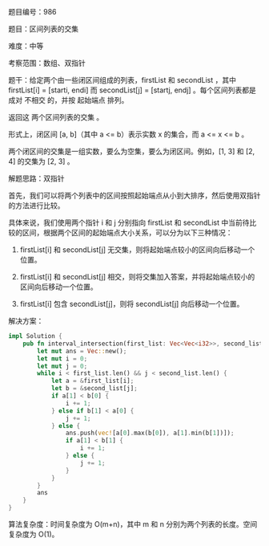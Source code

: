 题目编号：986

题目：区间列表的交集

难度：中等

考察范围：数组、双指针

题干：给定两个由一些闭区间组成的列表，firstList 和 secondList ，其中 firstList[i] = [starti, endi] 而 secondList[j] = [startj, endj] 。每个区间列表都是成对 不相交 的，并按 起始端点 排列。

返回这 两个区间列表的交集 。

形式上，闭区间 [a, b]（其中 a <= b）表示实数 x 的集合，而 a <= x <= b 。

两个闭区间的交集是一组实数，要么为空集，要么为闭区间。例如，[1, 3] 和 [2, 4] 的交集为 [2, 3] 。

解题思路：双指针

首先，我们可以将两个列表中的区间按照起始端点从小到大排序，然后使用双指针的方法进行比较。

具体来说，我们使用两个指针 i 和 j 分别指向 firstList 和 secondList 中当前待比较的区间，根据两个区间的起始端点大小关系，可以分为以下三种情况：

1. firstList[i] 和 secondList[j] 无交集，则将起始端点较小的区间向后移动一个位置。

2. firstList[i] 和 secondList[j] 相交，则将交集加入答案，并将起始端点较小的区间向后移动一个位置。

3. firstList[i] 包含 secondList[j]，则将 secondList[j] 向后移动一个位置。

解决方案：

```rust
impl Solution {
    pub fn interval_intersection(first_list: Vec<Vec<i32>>, second_list: Vec<Vec<i32>>) -> Vec<Vec<i32>> {
        let mut ans = Vec::new();
        let mut i = 0;
        let mut j = 0;
        while i < first_list.len() && j < second_list.len() {
            let a = &first_list[i];
            let b = &second_list[j];
            if a[1] < b[0] {
                i += 1;
            } else if b[1] < a[0] {
                j += 1;
            } else {
                ans.push(vec![a[0].max(b[0]), a[1].min(b[1])]);
                if a[1] < b[1] {
                    i += 1;
                } else {
                    j += 1;
                }
            }
        }
        ans
    }
}
```

算法复杂度：时间复杂度为 O(m+n)，其中 m 和 n 分别为两个列表的长度。空间复杂度为 O(1)。